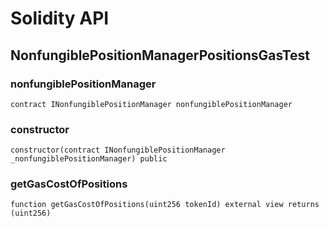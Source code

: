 # Solidity API

## NonfungiblePositionManagerPositionsGasTest

### nonfungiblePositionManager

```solidity
contract INonfungiblePositionManager nonfungiblePositionManager
```

### constructor

```solidity
constructor(contract INonfungiblePositionManager _nonfungiblePositionManager) public
```

### getGasCostOfPositions

```solidity
function getGasCostOfPositions(uint256 tokenId) external view returns (uint256)
```

